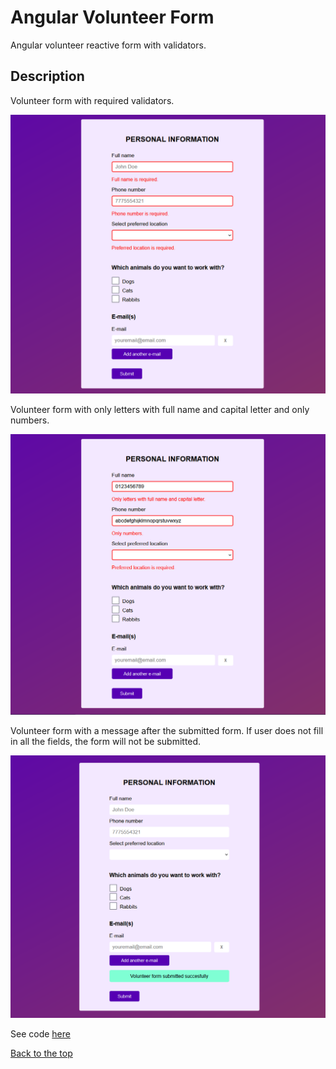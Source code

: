 # Angular Volunteer Form 

Angular volunteer reactive form with validators.

## Description

Volunteer form with required validators.

![](screenshots/required.png)

Volunteer form with only letters with full name and capital letter and only numbers.

![](screenshots/only.png)

Volunteer form with a message after the submitted form. If user does not fill in all the fields, the form will not be submitted.

![](screenshots/submit.png)

See code <a href="https://github.com/veronikagregorec/angular-volunteer-form/tree/main/src/app" target="_blank">here</a>

[Back to the top](#angular-volunteer-form )
